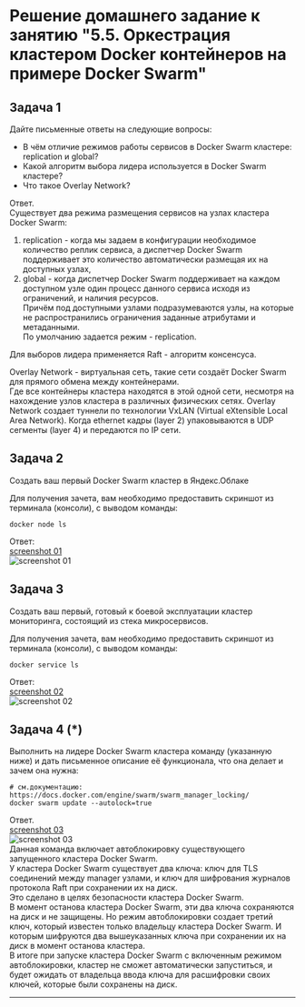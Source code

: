 # Решение домашнего задание к занятию "5.5. Оркестрация кластером Docker контейнеров на примере Docker Swarm"

## Задача 1

Дайте письменные ответы на следующие вопросы:

- В чём отличие режимов работы сервисов в Docker Swarm кластере: replication и global?
- Какой алгоритм выбора лидера используется в Docker Swarm кластере?
- Что такое Overlay Network?

Ответ.  
Существует два режима размещения сервисов на узлах кластера Docker Swarm:  
1) replication - когда мы задаем в конфигурации необходимое количество реплик сервиса, а диспетчер Docker Swarm поддерживает это количество автоматически размещая их на доступных узлах,  
2) global - когда диспетчер Docker Swarm поддерживает на каждом доступном узле один процесс данного сервиса исходя из ограничений, и наличия ресурсов.    
Причём под доступными узлами подразумеваются узлы, на которые не распространились ограничения заданные атрибутами и метаданными.  
По умолчанию задается режим - replication.  

Для выборов лидера применяется Raft - алгоритм консенсуса. 

Overlay Network - виртуальная сеть, такие сети создаёт Docker Swarm для прямого обмена между контейнерами.  
Где все контейнеры кластера находятся в этой одной сети, несмотря на нахождение узлов кластера в различных физических сетях.
Overlay Network создает туннели по технологии VxLAN (Virtual eXtensible Local Area Network). Когда ethernet кадры (layer 2) упаковываются в UDP сегменты (layer 4) и передаются по IP сети.  

## Задача 2

Создать ваш первый Docker Swarm кластер в Яндекс.Облаке

Для получения зачета, вам необходимо предоставить скриншот из терминала (консоли), с выводом команды:
```
docker node ls
```
Ответ:  
[screenshot 01](https://i.imgur.com/9L4RzVK.png)  
![screenshot 01](https://i.imgur.com/9L4RzVK.png)  

## Задача 3

Создать ваш первый, готовый к боевой эксплуатации кластер мониторинга, состоящий из стека микросервисов.

Для получения зачета, вам необходимо предоставить скриншот из терминала (консоли), с выводом команды:
```
docker service ls
```
Ответ:  
[screenshot 02](https://i.imgur.com/GxLXa9p.png)  
![screenshot 02](https://i.imgur.com/GxLXa9p.png)  

## Задача 4 (*)

Выполнить на лидере Docker Swarm кластера команду (указанную ниже) и дать письменное описание её функционала, что она делает и зачем она нужна:
```
# см.документацию: https://docs.docker.com/engine/swarm/swarm_manager_locking/
docker swarm update --autolock=true
```

Ответ.  
[screenshot 03](https://i.imgur.com/K6iHY3s.png)  
![screenshot 03](https://i.imgur.com/K6iHY3s.png)  
Данная команда включает автоблокировку существующего запущенного кластера Docker Swarm.  
У кластера Docker Swarm существует два ключа: ключ для TLS соединений между manager узлами, и ключ для шифрования журналов протокола Raft при сохранении их на диск.  
Это сделано в целях безопасности кластера Docker Swarm.  
В момент останова кластера Docker Swarm, эти два ключа сохраняются на диск и не защищены.
Но режим автоблокировки создает третий ключ, который известен только владельцу кластера Docker Swarm. И которым шифруются два вышеуказанных ключа при сохранении их на диск в момент останова кластера.  
В итоге при запуске кластера Docker Swarm с включенным режимом автоблокировки, кластер не сможет автоматически запуститься, и будет ожидать от владельца ввода ключа для расшифровки своих ключей, которые были сохранены на диск.  

---